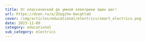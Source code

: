 ```yaml
---
title: От классической до умной электрики один шаг!
url: https://dzen.ru/a/ZUygiho-bwcqttaU
cover: /img/articles/educational/electrics/smart_electrics.png
date: 2023-11-09
category: educational
sub_category: electrics
---
```

